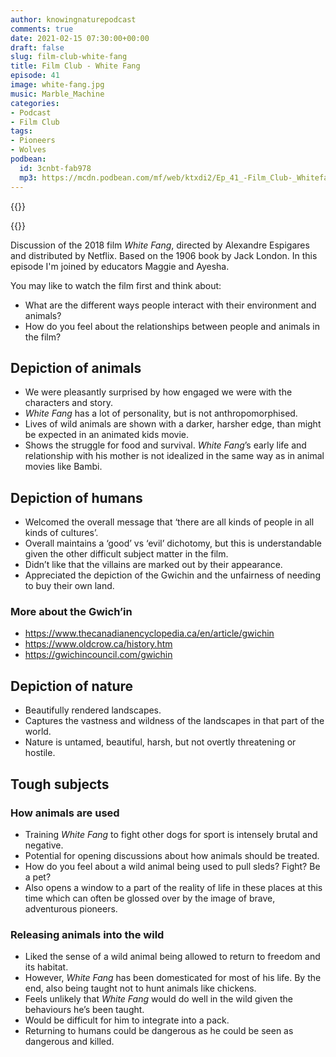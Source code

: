 ```yaml
---
author: knowingnaturepodcast
comments: true
date: 2021-02-15 07:30:00+00:00
draft: false
slug: film-club-white-fang
title: Film Club - White Fang
episode: 41
image: white-fang.jpg
music: Marble_Machine
categories:
- Podcast
- Film Club
tags:
- Pioneers
- Wolves
podbean:
  id: 3cnbt-fab978
  mp3: https://mcdn.podbean.com/mf/web/ktxdi2/Ep_41_-Film_Club-_Whitefang8lp2p.mp3
---
```


{{<podcast-player>}}

{{<film director="Alexandre Espigares"
        starring="Paul Giamatti, Rashida Jones, Nick Offerman, Eddie Spears"
        thumb="whitefangfilm.jpg"
        release-date="2018-03-25"
        runtime="1h25m"
        rating= "-"
        imdb-link="https://www.imdb.com/title/tt5222768/">}}

Discussion of the 2018 film _White Fang_, directed by Alexandre Espigares and
distributed by Netflix. Based on the 1906 book by Jack London. In this episode
I'm joined by educators Maggie and Ayesha.

You may like to watch the film first and think about:

  * What are the different ways people interact with their environment and animals?
  * How do you feel about the relationships between people and animals in the film?

## Depiction of animals

  * We were pleasantly surprised by how engaged we were with the characters and story.
  * _White Fang_ has a lot of personality, but is not anthropomorphised.
  * Lives of wild animals are shown with a darker, harsher edge, than might be expected in an animated kids movie. 
  * Shows the struggle for food and survival. _White Fang_’s early life and relationship with his mother is not idealized in the same way as in animal movies like Bambi.

## Depiction of humans

  * Welcomed the overall message that ‘there are all kinds of people in all kinds of cultures’.
  * Overall maintains a ‘good’ vs ‘evil’ dichotomy, but this is understandable given the other difficult subject matter in the film.
  * Didn’t like that the villains are marked out by their appearance.
  * Appreciated the depiction of the Gwichin and the unfairness of needing to buy their own land.

### More about the Gwich’in

  * <https://www.thecanadianencyclopedia.ca/en/article/gwichin>
  * <https://www.oldcrow.ca/history.htm>
  * <https://gwichincouncil.com/gwichin>

## Depiction of nature

  * Beautifully rendered landscapes.
  * Captures the vastness and wildness of the landscapes in that part of the world.
  * Nature is untamed, beautiful, harsh, but not overtly threatening or hostile.

## Tough subjects

### How animals are used

  * Training _White Fang_ to fight other dogs for sport is intensely brutal and negative. 
  * Potential for opening discussions about how animals should be treated.
  * How do you feel about a wild animal being used to pull sleds? Fight? Be a pet?
  * Also opens a window to a part of the reality of life in these places at this time which can often be glossed over by the image of brave, adventurous pioneers.

### Releasing animals into the wild

  * Liked the sense of a wild animal being allowed to return to freedom and its habitat.
  * However, _White Fang_ has been domesticated for most of his life. By the end, also being taught not to hunt animals like chickens.
  * Feels unlikely that _White Fang_ would do well in the wild given the behaviours he’s been taught.
  * Would be difficult for him to integrate into a pack.
  * Returning to humans could be dangerous as he could be seen as dangerous and killed.

